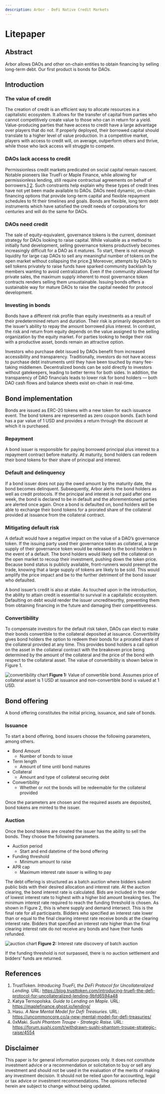 ```yaml
---
description: Arbor - DeFi Native Credit Markets
---
```


# Litepaper

## Abstract

Arbor allows DAOs and other on-chain entities to obtain financing by selling long-term debt. Our first product is bonds for DAOs.

## Introduction

### The value of credit

The creation of credit is an efficient way to allocate resources in a capitalistic ecosystem. It allows for the transfer of capital from parties who cannot competitively create value to those who can in return for a yield. Value-producing parties that have access to credit have a large advantage over players that do not. If properly deployed, their borrowed capital should translate to a higher level of value production. In a competitive market, players with access to credit will, on average, outperform others and thrive, while those who lack access will struggle to compete.

### DAOs lack access to credit

Permissionless credit markets predicated on social capital remain nascent. Notable pioneers like TrueFi or Maple Finance, while allowing for permissionless lending, still require contractual agreements on behalf of borrowers.[1](litepaper.md#references) [2](litepaper.md#references). Such constraints help explain why these types of credit lines have not yet been made available to DAOs. DAOs need dynamic, on-chain financing options that provide long-term capital and flexible repayment schedules to fit their timelines and goals. Bonds are flexible, long term debt instruments which have satisfied the credit needs of corporations for centuries and will do the same for DAOs.

### DAOs need credit

The sale of equity-equivalent, governance tokens is the current, dominant strategy for DAOs looking to raise capital. While valuable as a method to initially fund development, selling governance tokens productively becomes increasingly difficult for a DAO as it matures. To start, there is not enough liquidity for large cap DAOs to sell any meaningful number of tokens on the open market without collapsing the price.[3](litepaper.md#references) Moreover, attempts by DAOs to sell tokens privately to raise funds have sparked community backlash by members wanting to avoid centralization. Even if the community allowed for private sales, the maximum supply inherent to most governance token contracts renders selling them unsustainable. Issuing bonds offers a sustainable way for mature DAOs to raise the capital needed for protocol development.

### Investing in bonds

Bonds have a different risk profile than equity investments as a result of their predetermined return and duration. Their risk is primarily dependent on the issuer’s ability to repay the amount borrowed plus interest. In contrast, the risk and return from equity depends on the value assigned to the selling organization by the equity market. For parties looking to hedge their risk with a productive asset, bonds remain an attractive option.

Investors who purchase debt issued by DAOs benefit from increased accessibility and transparency. Traditionally, investors do not have access to purchase debt instruments until they have been touched by many fee-taking middlemen. Decentralized bonds can be sold directly to investors without gatekeepers, leading to better terms for both sides. In addition, the transparency of DAO financials leads to lower risk for bond holders — both DAO cash flows and balance sheets exist on-chain in real-time.

## Bond implementation

Bonds are issued as ERC-20 tokens with a new token for each issuance event. The bond tokens are represented as zero coupon bonds. Each bond has a par value of 1 USD and provides a return through the discount at which it is purchased.

### Repayment

A bond issuer is responsible for paying borrowed principal plus interest to a repayment contract before maturity. At maturity, bond holders can redeem their bond tokens for their share of principal and interest.

### Default and delinquency

If a bond issuer does not pay the owed amount by the maturity date, the bond becomes delinquent. Subsequently, Arbor alerts the bond holders as well as credit protocols. If the principal and interest is not paid after one week, the bond is declared to be in default and the aforementioned parties are alerted once again. Once a bond is defaulted on, bond holders will be able to exchange their bond tokens for a prorated share of the collateral provided at issuance from the collateral contract.

### Mitigating default risk

A default would have a negative impact on the value of a DAO’s governance token. If the issuing party used their governance token as collateral, a large supply of their governance token would be released to the bond holders in the event of a default. The bond holders would likely sell the collateral on the open market to recoup their investment, pushing down the token price. Because bond status is publicly available, front-runners would preempt the trade, knowing that a large supply of tokens are likely to be sold. This would amplify the price impact and be to the further detriment of the bond issuer who defaulted.

A bond issuer’s credit is also at stake. As touched upon in the introduction, the ability to attain credit is essential to survival in a capitalistic ecosystem. Defaulting on debt would render the issuer uncreditworthy, preventing them from obtaining financing in the future and damaging their competitiveness.

### Convertibility

To compensate investors for the default risk taken, DAOs can elect to make their bonds convertible to the collateral deposited at issuance. Convertibility gives bond holders the option to redeem their bonds for a prorated share of the collateral provided at any time. This provides bond holders a call option on the asset in the collateral contract with the breakeven price being determined by the amount of the collateral and the price of the bond with respect to the collateral asset. The value of convertibility is shown below in Figure 1.

![convertibility chart](assets/convertibility\_chart.png) **Figure 1:** Value of convertible bond. Assumes price of collateral asset is 1 USD at issuance and non-convertible bond is valued at 1 USD.

## Bond offering

A bond offering constitutes the initial pricing, issuance, and sale of bonds.

### Issuance

To start a bond offering, bond issuers choose the following parameters, among others.

* Bond Amount
  * Number of bonds to issue
* Term length
  * Amount of time until bond matures
* Collateral
  * Amount and type of collateral securing debt
* Convertibility
  * Whether or not the bonds will be redeemable for the collateral provided

Once the parameters are chosen and the required assets are deposited, bond tokens are minted to the issuer.

### Auction

Once the bond tokens are created the issuer has the ability to sell the bonds. They choose the following parameters.

* Auction period
  * Start and end datetime of the bond offering
* Funding threshold
  * Minimum amount to raise
* APR cap
  * Maximum interest rate issuer is willing to pay

The debt offering is structured as a batch auction where bidders submit public bids with their desired allocation and interest rate. At the auction clearing, the bond interest rate is calculated. Bids are included in the order of lowest interest rate to highest with a higher bid amount breaking ties. The minimum interest rate required to reach the funding threshold is chosen. As shown in Figure 2, this is where supply and demand intersect. This is the final rate for all participants. Bidders who specified an interest rate lower than or equal to the final clearing interest rate receive bonds at the clearing interest rate. Bidders that specified an interest rate higher than the final clearing interest rate do not receive any bonds and have their funds refunded.

![auction chart](assets/auction\_chart.png) **Figure 2:** Interest rate discovery of batch auction

If the funding threshold is not surpassed, there is no auction settlement and bidders’ funds are returned.

## References

1. TrustToken. _Introducing TrueFi, the DeFi Protocol for Uncollateralized Lending._ URL: https://blog.trusttoken.com/introducing-truefi-the-defi-protocol-for-uncollateralized-lending-9bfd6594a48
2. Katya Ternopolska. _Guide to Lending on Maple._ URL: https://maplefinance.ghost.io/lending/
3. Hasu. _A New Mental Model for Defi Treasuries._ URL: https://uncommoncore.co/a-new-mental-model-for-defi-treasuries/
4. 0xMaki. _Sushi Phantom Troupe - Strategic Raise._ URL: https://forum.sushi.com/t/withdrawn-sushi-phantom-troupe-strategic-raise/4554

## Disclaimer

This paper is for general information purposes only. It does not constitute investment advice or a recommendation or solicitation to buy or sell any investment and should not be used in the evaluation of the merits of making any investment decision. It should not be relied upon for accounting, legal or tax advice or investment recommendations. The opinions reflected herein are subject to change without being updated.
